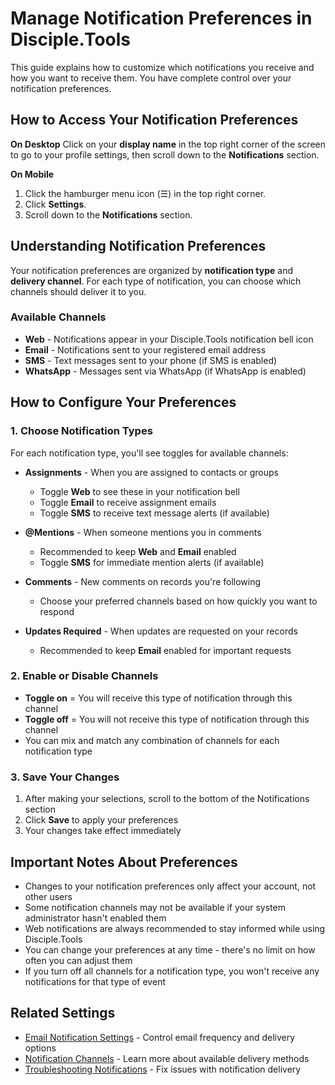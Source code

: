 # Manage Notification Preferences in Disciple.Tools

This guide explains how to customize which notifications you receive and how you want to receive them. You have complete control over your notification preferences.

## How to Access Your Notification Preferences

**On Desktop**
Click on your **display name** in the top right corner of the screen to go to your profile settings, then scroll down to the **Notifications** section.

**On Mobile**
1. Click the hamburger menu icon (☰) in the top right corner.
2. Click **Settings**.
3. Scroll down to the **Notifications** section.

## Understanding Notification Preferences

Your notification preferences are organized by **notification type** and **delivery channel**. For each type of notification, you can choose which channels should deliver it to you.

### Available Channels
- **Web** - Notifications appear in your Disciple.Tools notification bell icon
- **Email** - Notifications sent to your registered email address
- **SMS** - Text messages sent to your phone (if SMS is enabled)
- **WhatsApp** - Messages sent via WhatsApp (if WhatsApp is enabled)

## How to Configure Your Preferences

### 1. Choose Notification Types
For each notification type, you'll see toggles for available channels:

- **Assignments** - When you are assigned to contacts or groups
  - Toggle **Web** to see these in your notification bell
  - Toggle **Email** to receive assignment emails
  - Toggle **SMS** to receive text message alerts (if available)

- **@Mentions** - When someone mentions you in comments
  - Recommended to keep **Web** and **Email** enabled
  - Toggle **SMS** for immediate mention alerts (if available)

- **Comments** - New comments on records you're following
  - Choose your preferred channels based on how quickly you want to respond

- **Updates Required** - When updates are requested on your records
  - Recommended to keep **Email** enabled for important requests

### 2. Enable or Disable Channels
- **Toggle on** = You will receive this type of notification through this channel
- **Toggle off** = You will not receive this type of notification through this channel
- You can mix and match any combination of channels for each notification type

### 3. Save Your Changes
1. After making your selections, scroll to the bottom of the Notifications section
2. Click **Save** to apply your preferences
3. Your changes take effect immediately

## Important Notes About Preferences

- Changes to your notification preferences only affect your account, not other users
- Some notification channels may not be available if your system administrator hasn't enabled them
- Web notifications are always recommended to stay informed while using Disciple.Tools
- You can change your preferences at any time - there's no limit on how often you can adjust them
- If you turn off all channels for a notification type, you won't receive any notifications for that type of event

## Related Settings

- [Email Notification Settings](email-notification-settings.md) - Control email frequency and delivery options
- [Notification Channels](notification-channels.md) - Learn more about available delivery methods
- [Troubleshooting Notifications](troubleshooting-notifications.md) - Fix issues with notification delivery